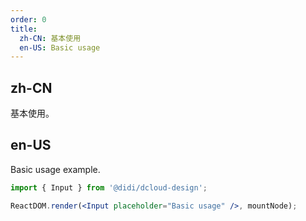 ```yaml
---
order: 0
title:
  zh-CN: 基本使用
  en-US: Basic usage
---
```


## zh-CN

基本使用。

## en-US

Basic usage example.

```jsx
import { Input } from '@didi/dcloud-design';

ReactDOM.render(<Input placeholder="Basic usage" />, mountNode);
```
